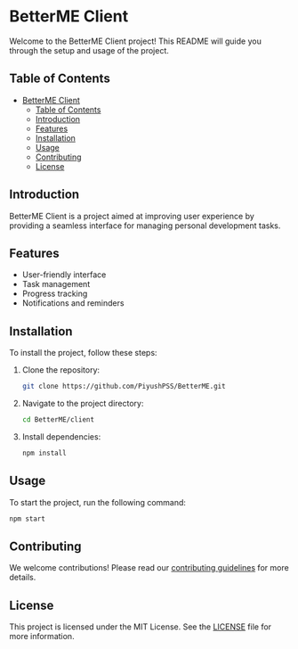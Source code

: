 # BetterME Client

Welcome to the BetterME Client project! This README will guide you through the setup and usage of the project.

## Table of Contents

- [BetterME Client](#betterme-client)
  - [Table of Contents](#table-of-contents)
  - [Introduction](#introduction)
  - [Features](#features)
  - [Installation](#installation)
  - [Usage](#usage)
  - [Contributing](#contributing)
  - [License](#license)

## Introduction

BetterME Client is a project aimed at improving user experience by providing a seamless interface for managing personal development tasks.

## Features

- User-friendly interface
- Task management
- Progress tracking
- Notifications and reminders

## Installation

To install the project, follow these steps:

1. Clone the repository:
    ```bash
    git clone https://github.com/PiyushPSS/BetterME.git
    ```
2. Navigate to the project directory:
    ```bash
    cd BetterME/client
    ```
3. Install dependencies:
    ```bash
    npm install
    ```

## Usage

To start the project, run the following command:
```bash
npm start
```

## Contributing

We welcome contributions! Please read our [contributing guidelines](CONTRIBUTING.md) for more details.

## License

This project is licensed under the MIT License. See the [LICENSE](LICENSE) file for more information.